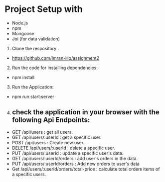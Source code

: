 # Project Setup with

- Node.js
- npm
- Mongoose
- Joi (for data validation)

1. Clone the respository :

- https://github.com/Imran-Ho/assignment2

2. Run the code for installing dependencies:

- npm install

3. Run the Application:

- npm run start:server

4. ## check the application in your browser with the following Api Endpoints:

- GET /api/users : get all users.
- GET /api/users/:userId : get a specific user.
- POST /api/users : Create new user.
- DELETE /api/users/:userId : delete a specific user.
- PUT /api/users/:userId : update a specific user's data.
- GET /api/users/:userId/orders : add user's orders in the data.
- PUT /api/users/:userId/orders : Add new orders to user's data
- Get /api/users/:userId/orders/total-price : calculate total orders items of a specific users.
